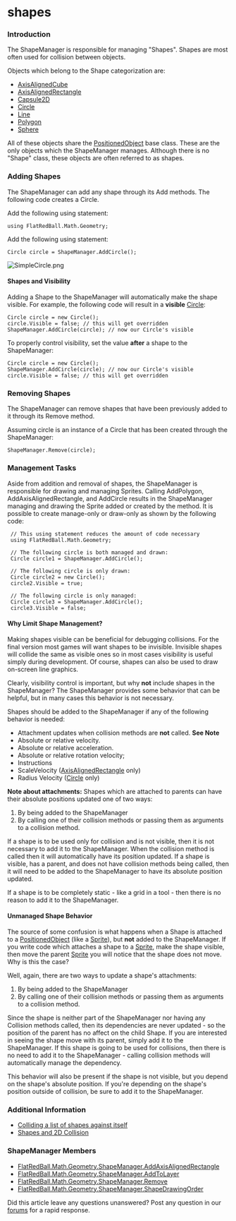 # shapes

### Introduction

The ShapeManager is responsible for managing "Shapes". Shapes are most often used for collision between objects.

Objects which belong to the Shape categorization are:

* [AxisAlignedCube](../frb/docs/index.php)
* [AxisAlignedRectangle](../frb/docs/index.php)
* [Capsule2D](../frb/docs/index.php)
* [Circle](../frb/docs/index.php)
* [Line](../frb/docs/index.php)
* [Polygon](../frb/docs/index.php)
* [Sphere](../frb/docs/index.php)

All of these objects share the [PositionedObject](../frb/docs/index.php) base class. These are the only objects which the ShapeManager manages. Although there is no "Shape" class, these objects are often referred to as shapes.

### Adding Shapes

The ShapeManager can add any shape through its Add methods. The following code creates a Circle.

Add the following using statement:

```
using FlatRedBall.Math.Geometry;
```

Add the following using statement:

```
Circle circle = ShapeManager.AddCircle();
```

![SimpleCircle.png](../media/migrated\_media-SimpleCircle.png)

#### Shapes and Visibility

Adding a Shape to the ShapeManager will automatically make the shape visible. For example, the following code will result in a **visible** [Circle](../frb/docs/index.php):

```
Circle circle = new Circle();
circle.Visible = false; // this will get overridden
ShapeManager.AddCircle(circle); // now our Circle's visible
```

To properly control visibility, set the value **after** a shape to the ShapeManager:

```
Circle circle = new Circle();
ShapeManager.AddCircle(circle); // now our Circle's visible
circle.Visible = false; // this will get overridden
```

### Removing Shapes

The ShapeManager can remove shapes that have been previously added to it through its Remove method.

Assuming circle is an instance of a Circle that has been created through the ShapeManager:

```
ShapeManager.Remove(circle);
```

### Management Tasks

Aside from addition and removal of shapes, the ShapeManager is responsible for drawing and managing Sprites. Calling AddPolygon, AddAxisAlignedRectangle, and AddCircle results in the ShapeManager managing and drawing the Sprite added or created by the method. It is possible to create manage-only or draw-only as shown by the following code:

```
 // This using statement reduces the amount of code necessary
 using FlatRedBall.Math.Geometry;

 // The following circle is both managed and drawn:
 Circle circle1 = ShapeManager.AddCircle();

 // The following circle is only drawn:
 Circle circle2 = new Circle();
 circle2.Visible = true;

 // The following circle is only managed:
 Circle circle3 = ShapeManager.AddCircle();
 circle3.Visible = false;
```

#### Why Limit Shape Management?

Making shapes visible can be beneficial for debugging collisions. For the final version most games will want shapes to be invisible. Invisible shapes will collide the same as visible ones so in most cases visibility is useful simply during development. Of course, shapes can also be used to draw on-screen line graphics.

Clearly, visibility control is important, but why **not** include shapes in the ShapeManager? The ShapeManager provides some behavior that can be helpful, but in many cases this behavior is not necessary.

Shapes should be added to the ShapeManager if any of the following behavior is needed:

* Attachment updates when collision methods are **not** called. **See Note**
* Absolute or relative velocity.
* Absolute or relative acceleration.
* Absolute or relative rotation velocity;
* Instructions
* ScaleVelocity ([AxisAlignedRectangle](../frb/docs/index.php) only)
* Radius Velocity ([Circle](../frb/docs/index.php) only)

**Note about attachments:** Shapes which are attached to parents can have their absolute positions updated one of two ways:

1. By being added to the ShapeManager
2. By calling one of their collision methods or passing them as arguments to a collision method.

If a shape is to be used only for collision and is not visible, then it is not necessary to add it to the ShapeManager. When the collision method is called then it will automatically have its position updated. If a shape is visible, has a parent, and does not have collision methods being called, then it will need to be added to the ShapeManager to have its absolute position updated.

If a shape is to be completely static - like a grid in a tool - then there is no reason to add it to the ShapeManager.

#### Unmanaged Shape Behavior

The source of some confusion is what happens when a Shape is attached to a [PositionedObject](../frb/docs/index.php) (like a [Sprite](../frb/docs/index.php)), but **not** added to the ShapeManager. If you write code which attaches a shape to a [Sprite](../frb/docs/index.php), make the shape visible, then move the parent [Sprite](../frb/docs/index.php) you will notice that the shape does not move. Why is this the case?

Well, again, there are two ways to update a shape's attachments:

1. By being added to the ShapeManager
2. By calling one of their collision methods or passing them as arguments to a collision method.

Since the shape is neither part of the ShapeManager nor having any Collision methods called, then its dependencies are never updated - so the position of the parent has no affect on the child Shape. If you are interested in seeing the shape move with its parent, simply add it to the ShapeManager. If this shape is going to be used for collisions, then there is no need to add it to the ShapeManager - calling collision methods will automatically manage the dependency.

This behavior will also be present if the shape is not visible, but you depend on the shape's absolute position. If you're depending on the shape's position outside of collision, be sure to add it to the ShapeManager.

### Additional Information

* [Colliding a list of shapes against itself](../frb/docs/index.php)
* [Shapes and 2D Collision](../frb/docs/index.php)

### ShapeManager Members

* [FlatRedBall.Math.Geometry.ShapeManager.AddAxisAlignedRectangle](../frb/docs/index.php)
* [FlatRedBall.Math.Geometry.ShapeManager.AddToLayer](../frb/docs/index.php)
* [FlatRedBall.Math.Geometry.ShapeManager.Remove](../frb/docs/index.php)
* [FlatRedBall.Math.Geometry.ShapeManager.ShapeDrawingOrder](../frb/docs/index.php)

Did this article leave any questions unanswered? Post any question in our [forums](../frb/forum.md) for a rapid response.
